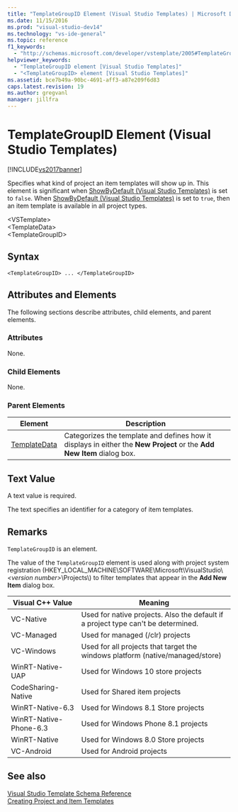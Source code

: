 ```yaml
---
title: "TemplateGroupID Element (Visual Studio Templates) | Microsoft Docs"
ms.date: 11/15/2016
ms.prod: "visual-studio-dev14"
ms.technology: "vs-ide-general"
ms.topic: reference
f1_keywords: 
  - "http://schemas.microsoft.com/developer/vstemplate/2005#TemplateGroupID"
helpviewer_keywords: 
  - "TemplateGroupID element [Visual Studio Templates]"
  - "<TemplateGroupID> element [Visual Studio Templates]"
ms.assetid: bce7b49a-90bc-4691-aff3-a87e209f6d83
caps.latest.revision: 19
ms.author: gregvanl
manager: jillfra
---
```

# TemplateGroupID Element (Visual Studio Templates)
[!INCLUDE[vs2017banner](../includes/vs2017banner.md)]

Specifies what kind of project an item templates will show up in. This element is significant when [ShowByDefault (Visual Studio Templates)](../extensibility/showbydefault-visual-studio-templates.md) is set to `false`. When [ShowByDefault (Visual Studio Templates)](../extensibility/showbydefault-visual-studio-templates.md) is set to `true`, then an item template is available in all project types.  
  
 \<VSTemplate>  
 \<TemplateData>  
 \<TemplateGroupID>  
  
## Syntax  
  
```  
<TemplateGroupID> ... </TemplateGroupID>  
```  
  
## Attributes and Elements  
 The following sections describe attributes, child elements, and parent elements.  
  
### Attributes  
 None.  
  
### Child Elements  
 None.  
  
### Parent Elements  
  
|Element|Description|  
|-------------|-----------------|  
|[TemplateData](../extensibility/templatedata-element-visual-studio-templates.md)|Categorizes the template and defines how it displays in either the **New Project** or the **Add New Item** dialog box.|  
  
## Text Value  
 A text value is required.  
  
 The text specifies an identifier for a category of item templates.  
  
## Remarks  
 `TemplateGroupID` is an element.  
  
 The value of the `TemplateGroupID` element is used along with project system registration (HKEY_LOCAL_MACHINE\SOFTWARE\Microsoft\VisualStudio\\*\<version number>*\Projects\\) to filter templates that appear in the **Add New Item** dialog box.  
  
|Visual C++ Value|Meaning|  
|------------------------|-------------|  
|VC-Native|Used for native projects. Also the default if a project type can't be determined.|  
|VC-Managed|Used for managed (/clr) projects|  
|VC-Windows|Used for all projects that target the windows platform (native/managed/store)|  
|WinRT-Native-UAP|Used for Windows 10 store projects|  
|CodeSharing-Native|Used for Shared item projects|  
|WinRT-Native-6.3|Used for Windows 8.1 Store projects|  
|WinRT-Native-Phone-6.3|Used for Windows Phone 8.1 projects|  
|WinRT-Native|Used for Windows 8.0 Store projects|  
|VC-Android|Used for Android projects|  
  
## See also  
 [Visual Studio Template Schema Reference](../extensibility/visual-studio-template-schema-reference.md)   
 [Creating Project and Item Templates](../ide/creating-project-and-item-templates.md)
